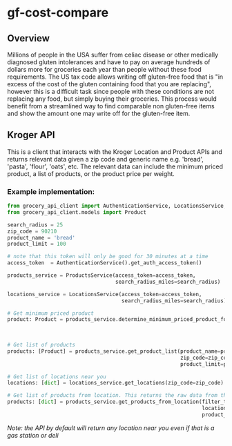 # gf-cost-compare

## Overview
Millions of people in the USA suffer from celiac disease or other medically diagnosed gluten intolerances 
and have to pay on average hundreds of dollars more for groceries each year than people without these food requirements. 
The US tax code allows writing off gluten-free food that is "in excess of the cost of the gluten containing food 
that you are replacing", however this is a difficult task since people with these conditions are not replacing any 
food, but simply buying their groceries. This process would benefit from a streamlined way to find comparable 
non gluten-free items and show the amount one may write off for the gluten-free item.

## Kroger API
This is a client that interacts with the Kroger Location and Product APIs and returns relevant data given a 
zip code and generic name e.g. 'bread', 'pasta', 'flour', 'oats', etc. The relevant data can include the minimum priced
product, a list of products, or the product price per weight.

### Example implementation:

```python
from grocery_api_client import AuthenticationService, LocationsService, ProductsService
from grocery_api_client.models import Product

search_radius = 25
zip_code = 90210
product_name = 'bread'
product_limit = 100

# note that this token will only be good for 30 minutes at a time
access_token  = AuthenticationService().get_auth_access_token()

products_service = ProductsService(access_token=access_token,
                                   search_radius_miles=search_radius)

locations_service = LocationsService(access_token=access_token,
                                     search_radius_miles=search_radius)

# Get minimum priced product
product: Product = products_service.determine_minimum_priced_product_for_location(product_name=product_name,
                                                                                  zip_code=zip_code,
                                                                                  product_limit=product_limit)

# Get list of products
products: [Product] = products_service.get_product_list(product_name=product_name,
                                                        zip_code=zip_code,
                                                        product_limit=product_limit)

# Get list of locations near you
locations: [dict] = locations_service.get_locations(zip_code=zip_code)

# Get list of products from location. This returns the raw data from the Kroger API 
products: [dict] = products_service.get_products_from_location(filter_term=product_name,
                                                               location_id=locations[0]['locationId'],
                                                               product_limit=product_limit)
```
_Note: the API by default will return any location near you even if that is a gas station or deli_
